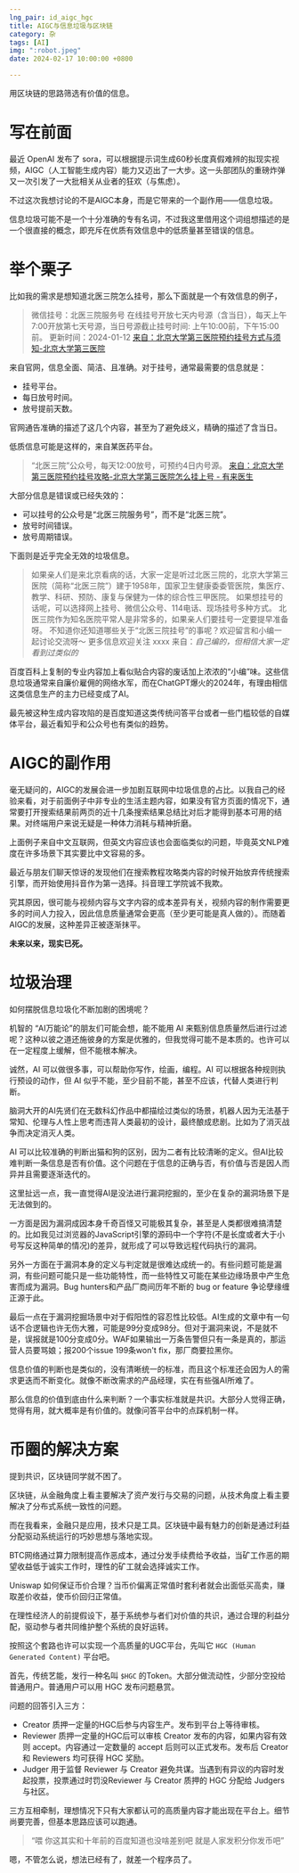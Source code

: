 ```yaml
---
lng_pair: id_aigc_hgc
title: AIGC与信息垃圾与区块链
category: 杂
tags: [AI]
img: ":robot.jpeg"
date: 2024-02-17 10:00:00 +0800

---
```


用区块链的思路筛选有价值的信息。

# 写在前面

最近 OpenAI 发布了 sora，可以根据提示词生成60秒长度真假难辨的拟现实视频，AIGC（人工智能生成内容）能力又迈出了一大步。这一头部团队的重磅炸弹又一次引发了一大批相关从业者的狂欢（与焦虑）。

不过这次我想讨论的不是AIGC本身，而是它带来的一个副作用——信息垃圾。

信息垃圾可能不是一个十分准确的专有名词，不过我这里借用这个词组想描述的是一个很直接的概念，即充斥在优质有效信息中的低质量甚至错误的信息。

# 举个栗子

比如我的需求是想知道北医三院怎么挂号，那么下面就是一个有效信息的例子，

> 微信挂号：北医三院服务号
> 在线挂号开放七天内号源（含当日），每天上午7:00开放第七天号源，当日号源截止挂号时间: 上午10:00前，下午15:00前。
> 更新时间：2024-01-12
> [来自：北京大学第三医院预约挂号方式与须知-北京大学第三医院](https://www.puh3.net.cn/info/2401/113061.htm)

来自官网，信息全面、简洁、且准确。对于挂号，通常最需要的信息就是：
- 挂号平台。
- 每日放号时间。
- 放号提前天数。

官网通告准确的描述了这几个内容，甚至为了避免歧义，精确的描述了含当日。

低质信息可能是这样的，来自某医药平台。

> “北医三院”公众号，每天12:00放号，可预约4日内号源。
> [来自：北京大学第三医院预约挂号攻略-北京大学第三医院怎么挂上号 - 有来医生](https://m.youlai.cn/yyk/hospindex/2077/rank_guide.html)

大部分信息是错误或已经失效的：
- 可以挂号的公众号是“北医三院服务号”，而不是“北医三院”。
- 放号时间错误。
- 放号周期错误。

下面则是近乎完全无效的垃圾信息。

> 如果亲人们是来北京看病的话，大家一定是听过北医三院的，北京大学第三医院（简称“北医三院”）建于1958年，国家卫生健康委委管医院，集医疗、教学、科研、预防、康复与保健为一体的综合性三甲医院。
> 如果想挂号的话呢，可以选择网上挂号、微信公众号、114电话、现场挂号多种方式。
> 北医三院作为知名医院平常人是非常多的，如果亲人们要挂号一定要提早准备呀。
> 不知道你还知道哪些关于“北医三院挂号”的事呢？欢迎留言和小编一起讨论交流呀～
> 更多信息欢迎关注 xxxx
> 来自：*自己编的，但相信大家一定看到过类似的*

百度百科上复制的专业内容加上看似贴合内容的废话加上浓浓的“小编”味。这些信息垃圾通常来自廉价雇佣的网络水军，而在ChatGPT爆火的2024年，有理由相信这类信息生产的主力已经变成了AI。

最先被这种生成内容攻陷的是百度知道这类传统问答平台或者一些门槛较低的自媒体平台，最近看知乎和公众号也有类似的趋势。

# AIGC的副作用

毫无疑问的，AIGC的发展会进一步加剧互联网中垃圾信息的占比。以我自己的经验来看，对于前面例子中非专业的生活主题内容，如果没有官方页面的情况下，通常要打开搜索结果前两页的近十几条搜索结果总结比对后才能得到基本可用的结果。对终端用户来说无疑是一种体力消耗与精神折磨。

上面例子来自中文互联网，但英文内容应该也会面临类似的问题，毕竟英文NLP难度在许多场景下其实要比中文容易的多。

最近与朋友们聊天惊讶的发现他们在搜索教程攻略类内容的时候开始放弃传统搜索引擎，而开始使用抖音作为第一选择。抖音理工学院诚不我欺。

究其原因，很可能与视频内容与文字内容的成本差异有关，视频内容的制作需要更多的时间人力投入，因此信息质量通常会更高（至少更可能是真人做的）。而随着AIGC的发展，这种差异正被逐渐抹平。

**未来以来，现实已死。**

# 垃圾治理

如何摆脱信息垃圾化不断加剧的困境呢？

机智的 “AI万能论”的朋友们可能会想，能不能用 AI 来甄别信息质量然后进行过滤呢？这种以彼之道还施彼身的方案是优雅的，但我觉得可能不是本质的。也许可以在一定程度上缓解，但不能根本解决。

诚然，AI 可以做很多事，可以帮助你写作，绘画，编程。AI 可以根据各种规则执行预设的动作，但 AI 似乎不能，至少目前不能，甚至不应该，代替人类进行判断。

脑洞大开的AI先贤们在无数科幻作品中都描绘过类似的场景，机器人因为无法基于常知、伦理与人性上思考而违背人类最初的设计，最终酿成悲剧。比如为了消灭战争而决定消灭人类。

AI 可以比较准确的判断出猫和狗的区别，因为二者有比较清晰的定义。但AI比较难判断一条信息是否有价值。这个问题在于信息的正确与否，有价值与否是因人而异并且需要逐渐迭代的。

这里扯远一点，我一直觉得AI是没法进行漏洞挖掘的，至少在复杂的漏洞场景下是无法做到的。

一方面是因为漏洞成因本身千奇百怪又可能极其复杂，甚至是人类都很难搞清楚的。比如我见过浏览器的JavaScript引擎的源码中一个字符(不是长度或者大于小号写反这种简单的情况)的差异，就形成了可以导致远程代码执行的漏洞。

另外一方面在于漏洞本身的定义与判定就是很难达成统一的。有些问题可能是漏洞，有些问题可能只是一些功能特性，而一些特性又可能在某些边缘场景中产生危害而成为漏洞。Bug hunters和产品厂商间历年不断的 bug or feature 争论孽缘缠正源于此。

最后一点在于漏洞挖掘场景中对于假阳性的容忍性比较低。AI生成的文章中有一句话不合逻辑也许无伤大雅，可能是99分变成98分。但对于漏洞来说，不是就不是，误报就是100分变成0分。WAF如果输出一万条告警但只有一条是真的，那运营人员要骂娘；报200个issue 199条won't fix，那厂商要拉黑你。

信息价值的判断也是类似的，没有清晰统一的标准，而且这个标准还会因为人的需求更迭而不断变化。就像不断改需求的产品经理，实在有些强AI所难了。

那么信息的价值到底由什么来判断？一个事实标准就是共识。大部分人觉得正确，觉得有用，就大概率是有价值的。就像问答平台中的点踩机制一样。

# 币圈的解决方案

提到共识，区块链同学就不困了。

区块链，从金融角度上看主要解决了资产发行与交易的问题，从技术角度上看主要解决了分布式系统一致性的问题。

而在我看来，金融只是应用，技术只是工具。区块链中最有魅力的创新是通过利益分配驱动系统运行的巧妙思想与落地实现。

BTC网络通过算力限制提高作恶成本，通过分发手续费给予收益，当矿工作恶的期望收益低于诚实工作时，理性的矿工就会选择诚实工作。

Uniswap 如何保证币价合理？当币价偏离正常值时套利者就会出面低买高卖，赚取差价收益，使币价回归正常值。

在理性经济人的前提假设下，基于系统参与者们对价值的共识，通过合理的利益分配，驱动参与者共同维护整个系统的良好运转。

按照这个套路也许可以实现一个高质量的UGC平台，先叫它 `HGC (Human Generated Content)` 平台吧。

首先，传统艺能，发行一种名叫 `$HGC` 的Token。大部分做流动性，少部分空投给普通用户。普通用户可以用 HGC 发布问题悬赏。

问题的回答引入三方：

* Creator 质押一定量的HGC后参与内容生产。发布到平台上等待审核。
* Reviewer 质押一定量的HGC后可以审核 Creator 发布的内容，如果内容有效则 accept。内容通过一定数量的 accept 后则可以正式发布。发布后 Creator 和 Reviewers 均可获得 HGC 奖励。
* Judger 用于监督 Reviewer 与 Creator 避免共谋。当遇到有异议的内容时发起投票，投票通过时罚没Reviewer 与 Creator 质押的 HGC 分配给 Judgers 与社区。

三方互相牵制，理想情况下只有大家都认可的高质量内容才能出现在平台上。细节尚要完善，但基本思路应该可以跑通。

> “喂 你这其实和十年前的百度知道也没啥差别吧 就是人家发积分你发币吧”

嗯，不管怎么说，想法已经有了，就差一个程序员了。
